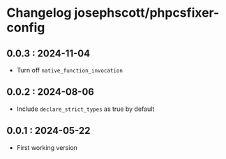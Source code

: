 # Changelog josephscott/phpcsfixer-config



## 0.0.3 : 2024-11-04
- Turn off `native_function_invocation`

## 0.0.2 : 2024-08-06
- Include `declare_strict_types` as true by default

## 0.0.1 : 2024-05-22
- First working version
